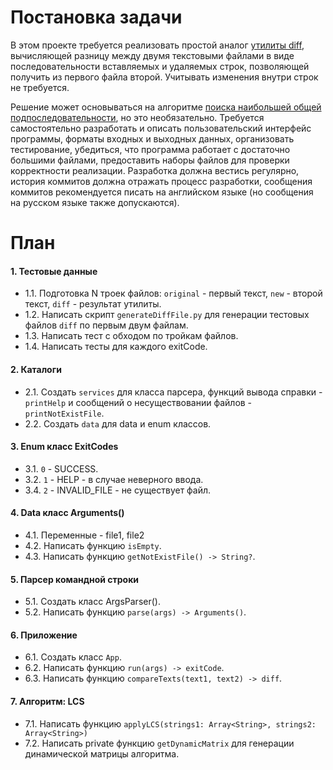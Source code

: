 # Постановка задачи

В этом проекте требуется реализовать простой аналог [утилиты diff](https://ru.wikipedia.org/wiki/Diff),
вычисляющей разницу между двумя текстовыми файлами в виде последовательности вставляемых и удаляемых строк,
позволяющей получить из первого файла второй. Учитывать изменения внутри строк не требуется.

Решение может основываться на алгоритме [поиска наибольшей общей подпоследовательности](https://en.wikipedia.org/wiki/Longest_common_subsequence_problem), 
но это необязательно. Требуется самостоятельно разработать и описать пользовательский 
интерфейс программы, форматы входных и выходных данных, организовать тестирование, убедиться, 
что программа работает с достаточно большими файлами, предоставить наборы файлов для проверки 
корректности реализации. Разработка должна вестись регулярно, история коммитов должна отражать 
процесс разработки, сообщения коммитов рекомендуется писать на английском языке 
(но сообщения на русском языке также допускаются).

# План
#### 1. Тестовые данные
- 1.1. Подготовка N троек файлов: `original` - первый текст, `new` - второй текст, `diff` - результат утилиты.
- 1.2. Написать скрипт `generateDiffFile.py` для генерации тестовых файлов `diff` по первым двум файлам.
- 1.3. Написать тест с обходом по тройкам файлов.
- 1.4. Написать тесты для каждого exitCode.

#### 2. Каталоги
- 2.1. Создать `services` для класса парсера, функций вывода справки - `printHelp` и сообщений о несуществовании файлов - `printNotExistFile`.
- 2.2. Создать `data` для data и enum классов.

#### 3. Enum класс ExitCodes
- 3.1. `0` - SUCCESS.
- 3.2. `1` - HELP - в случае неверного ввода.
- 3.4. `2` - INVALID_FILE - не существует файл.

#### 4. Data класс Arguments()
- 4.1. Переменные - file1, file2
- 4.2. Написать функцию `isEmpty`.
- 4.3. Написать функцию `getNotExistFile() -> String?`.

#### 5. Парсер командной строки
- 5.1. Создать класс ArgsParser().
- 5.2. Написать функцию `parse(args) -> Arguments()`.

#### 6. Приложение
- 6.1. Создать класс `App`.
- 6.2. Написать функцию `run(args) -> exitCode`.
- 6.3. Написать функцию `compareTexts(text1, text2) -> diff`.

#### 7. Алгоритм: LCS 
- 7.1. Написать функцию `applyLCS(strings1: Array<String>, strings2: Array<String>)`
- 7.2. Написать private функцию `getDynamicMatrix` для генерации динамической матрицы алгоритма.


 
